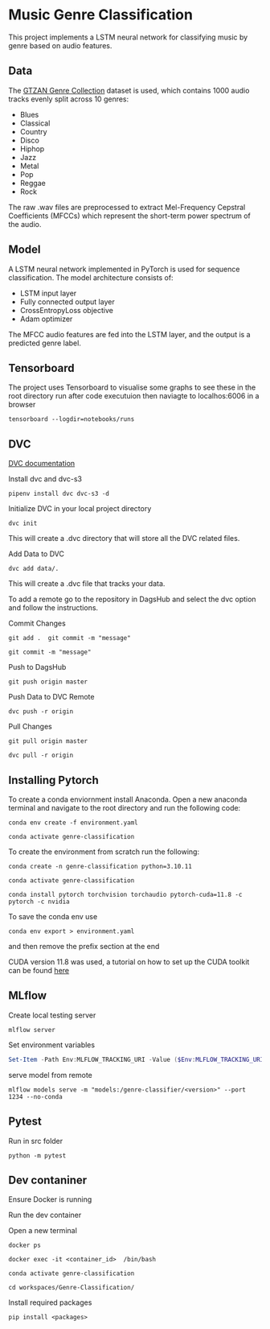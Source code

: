 # Music Genre Classification

This project implements a LSTM neural network for classifying music by genre based on audio features.

## Data

The [GTZAN Genre Collection](https://www.kaggle.com/datasets/andradaolteanu/gtzan-dataset-music-genre-classification/) dataset is used, which contains 1000 audio tracks evenly split across 10 genres:

- Blues
- Classical  
- Country
- Disco
- Hiphop
- Jazz  
- Metal
- Pop
- Reggae
- Rock

The raw .wav files are preprocessed to extract Mel-Frequency Cepstral Coefficients (MFCCs) which represent the short-term power spectrum of the audio.

## Model

A LSTM neural network implemented in PyTorch is used for sequence classification. The model architecture consists of:

- LSTM input layer
- Fully connected output layer
- CrossEntropyLoss objective
- Adam optimizer

The MFCC audio features are fed into the LSTM layer, and the output is a predicted genre label.

## Tensorboard

The project uses Tensorboard to visualise some graphs to see these in the root directory run after code executuion then naviagte to localhos:6006 in a browser

```shell
tensorboard --logdir=notebooks/runs
```

## DVC

[DVC documentation](https://dvc.org/doc/start)

Install dvc and dvc-s3

```shell
pipenv install dvc dvc-s3 -d
```

Initialize DVC in your local project directory

```shell
dvc init
```

This will create a .dvc directory that will store all the DVC related files.

Add Data to DVC

```shell
dvc add data/.
```

This will create a .dvc file that tracks your data.

To add a remote go to the repository in DagsHub and select the dvc option and follow the instructions.

Commit Changes

```shell
git add .  git commit -m "message"
```

```shell
git commit -m "message"
```

Push to DagsHub

```shell
git push origin master
```

Push Data to DVC Remote

```shell
dvc push -r origin
```

Pull Changes

```shell
git pull origin master
```

```shell
dvc pull -r origin
```

## Installing Pytorch

To create a conda enviornment install Anaconda. Open a new anaconda terminal and navigate to the root directory and run the following code:

```shell
conda env create -f environment.yaml
```

```shell
conda activate genre-classification
```

To create the environment from scratch run the following:

```shell
conda create -n genre-classification python=3.10.11
```

```shell
conda activate genre-classification
```

```shell
conda install pytorch torchvision torchaudio pytorch-cuda=11.8 -c pytorch -c nvidia
```

To save the conda env use

```shell
conda env export > environment.yaml
```

and then remove the prefix section at the end

CUDA version 11.8 was used, a tutorial on how to set up the CUDA toolkit can be found [here](https://www.youtube.com/watch?v=r7Am-ZGMef8)

## MLflow

Create local testing server

```shell
mlflow server
```

Set environment variables

```powershell
Set-Item -Path Env:MLFLOW_TRACKING_URI -Value ($Env:MLFLOW_TRACKING_URI + "https://dagshub.com/stephenjera/Genre-Classification.mlflow")
```

serve model from remote

```shell
mlflow models serve -m "models:/genre-classifier/<version>" --port 1234 --no-conda
```

## Pytest

Run in src folder  

```shell
python -m pytest
```


## Dev contaniner

Ensure Docker is running

Run the dev container

Open a new terminal 

```shell
docker ps
``` 
```shell
docker exec -it <container_id>  /bin/bash
```
```shell
conda activate genre-classification
```
```shell
cd workspaces/Genre-Classification/
```
Install required packages
```shell
pip install <packages>
```
